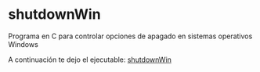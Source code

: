 # shutdownWin
Programa en C para controlar opciones de apagado en sistemas operativos Windows

A continuación te dejo el ejecutable: [shutdownWin](https://drive.google.com/open?id=1gNnCJEsizxKog4vp7OpLUYmQqLXLOqVY)
